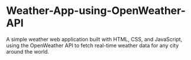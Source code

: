 # Weather-App-using-OpenWeather-API
A simple weather web application built with HTML, CSS, and JavaScript, using the OpenWeather API to fetch real-time weather data for any city around the world.
